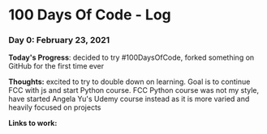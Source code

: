 # 100 Days Of Code - Log

### Day 0: February 23, 2021


**Today's Progress**: decided to try #100DaysOfCode, forked something on GitHub for the first time ever 

**Thoughts:** excited to try to double down on learning. Goal is to continue FCC with js and start Python course. FCC Python course was not my style, have started Angela Yu's Udemy course instead as it is more varied and heavily focused on projects

**Links to work:**
